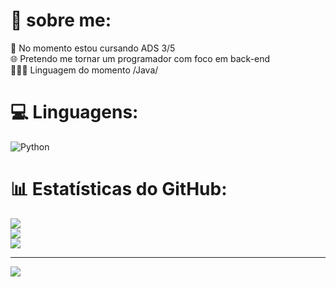 # 🙂 sobre me:
📖 No momento estou cursando ADS 3/5<br>🌐 Pretendo me tornar um programador com foco em back-end<br>👨🏾‍💻 Linguagem do momento /Java/

# 💻 Linguagens:
![Python](https://img.shields.io/badge/python-3670A0?style=for-the-badge&logo=python&logoColor=ffdd54)

# 📊 Estatísticas do GitHub:
![](https://github-readme-stats.vercel.app/api?username=luiz5644&theme=radical&hide_border=false&include_all_commits=true&count_private=false)<br/>
![](https://github-readme-streak-stats.herokuapp.com/?user=luiz5644&theme=radical&hide_border=false)<br/>
![](https://github-readme-stats.vercel.app/api/top-langs/?username=luiz5644&theme=radical&hide_border=false&include_all_commits=true&count_private=false&layout=compact)

---
[![](https://visitcount.itsvg.in/api?id=luiz5644&icon=0&color=11)](https://visitcount.itsvg.in)

<!-- Proudly created with GPRM ( https://gprm.itsvg.in ) -->

